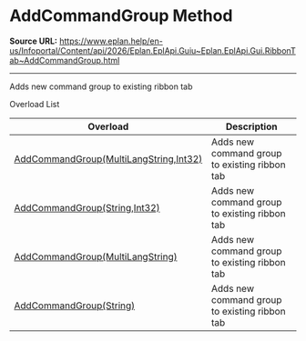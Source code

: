 # AddCommandGroup Method

**Source URL:** https://www.eplan.help/en-us/Infoportal/Content/api/2026/Eplan.EplApi.Guiu~Eplan.EplApi.Gui.RibbonTab~AddCommandGroup.html

---

Adds new command group to existing ribbon tab

Overload List

| Overload | Description |
| --- | --- |
| [AddCommandGroup(MultiLangString,Int32)](Eplan.EplApi.Guiu~Eplan.EplApi.Gui.RibbonTab~AddCommandGroup(MultiLangString,Int32).html) | Adds new command group to existing ribbon tab |
| [AddCommandGroup(String,Int32)](Eplan.EplApi.Guiu~Eplan.EplApi.Gui.RibbonTab~AddCommandGroup(String,Int32).html) | Adds new command group to existing ribbon tab |
| [AddCommandGroup(MultiLangString)](Eplan.EplApi.Guiu~Eplan.EplApi.Gui.RibbonTab~AddCommandGroup(MultiLangString).html) | Adds new command group to existing ribbon tab |
| [AddCommandGroup(String)](Eplan.EplApi.Guiu~Eplan.EplApi.Gui.RibbonTab~AddCommandGroup(String).html) | Adds new command group to existing ribbon tab |
